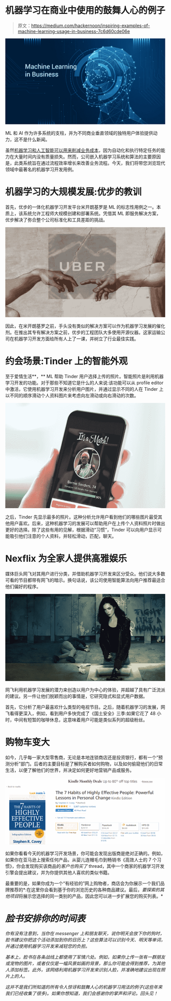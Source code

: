 # 机器学习在商业中使用的鼓舞人心的例子

> 原文：<https://medium.com/hackernoon/inspiring-examples-of-machine-learning-usage-in-business-7c6d60cde06e>

![](img/668e36f87b121cc0cdc538367c76aa38.png)

ML 和 AI 作为许多系统的支柱，并为不同商业垂直领域的独特用户体验提供动力，这不是什么新闻。

虽然[机器学习和人工智能可以用来削减业务成本](https://perceptionbox.io/blog/how-ai-can-cut-your-business-costs/)，因为自动化和执行特定任务的能力在大量时间内没有质量损失。然而，公司嵌入机器学习系统和算法的主要原因是，此类系统旨在通过流程效率增长来改善业务流程。今天，我们将带您浏览现代领域中最著名的机器学习开发用例。

# 机器学习的大规模发展:优步的教训

首先，优步的一体化机器学习开发平台米开朗基罗是 ML 的标志性用例之一。本质上，该系统允许工程师大规模创建和部署系统。凭借其 ML 即服务解决方案，优步解决了弥合整个公司标准化和工具差距的挑战。

![](img/8e4561ba36058866c9baaa47cbea65c9.png)

因此，在米开朗基罗之前，手头没有类似的解决方案可以作为机器学习发展的催化剂。在推出其专有解决方案之前，优步的工程团队大多使用开源仪器。这家运输公司在机器学习开发方面给所有人上了一课，并树立了行业最佳实践。

# 约会场景:Tinder 上的智能外观

至于爱情生活**，** ML 帮助 Tinder 用户选择上传的照片。智能照片是利用机器学习开发的功能。对于那些不知道它是什么的人来说:该功能可以从 profile editor 中激活，它使用机器学习开发来分析用户图片，并通过显示不同的人在 Tinder 上以不同的顺序滑动个人资料图片来考虑向左滑动或向右滑动的次数。

![](img/7ebce63b9e8ce95f33bede389c7cbb93.png)

之后，Tinder 先显示最多的照片。这种分析允许用户看到他们的哪些图片最受其他用户喜欢。后来，这种机器学习的发展可以帮助用户在上传个人资料照片时做出更好的选择。除了这些有用的见解，根据滑动“习惯”，Tinder 可以向用户显示可能吸引他们注意的个人资料，并轻松滑动，匹配，聊天。

# Nexflix 为全家人提供高雅娱乐

媒体巨头网飞对其用户进行分类，并借助机器学习开发来区分受众。他们说大多数可看的节目都带有网飞的暗示。换句话说，该公司使用智能算法向用户推荐最适合他们偏好的程序。

![](img/0ee166a62a21f47c7a31ef2249c49961.png)

网飞利用机器学习发展的潜力来创造以用户为中心的体验，并超越了具有广泛流派的建议。另一件让他们脱颖而出的事情是，它研究隐式和显式用户数据。

首先，它分析了用户最喜欢什么类型的电视节目。之后，随着机器学习的发展，网飞看得更深入，例如，看到用户多快完成了《国土安全》三季:如果它花了 48 小时，中间有短暂的咖啡休息，这意味着用户可能是类似系列的超级粉丝。

# 购物车变大

如今，几乎每一家大型零售商，无论是本地连锁商店还是投资银行，都有一个“预测分析”部门。后者的主要目标是了解购买者如何购物，以及如何偷窥他们的日常生活，以便了解他们的世界，并决定如何更好地营销产品或服务。

![](img/7877d0cc9c2e0d81c8e6f24450889d5b.png)

如果你看看今天的机器学习开发场景，你可能会发现出版商是绝对正确的。例如，如果你在亚马逊上搜索任何产品，从婴儿连帽毛巾到畅销书《高效人士的 7 个习惯》，你会发现购买该商品的*客户也购买了* thread，其中一个商家的机器学习开发引擎会提出建议，并为你提供其他人喜欢的类似书籍。

最重要的是，如果你成为一个“有经验的”网上购物者，商店会为你展示一个我们品牌推荐的*:在这里你会看到基于你的浏览历史的各种商品建议。最后，*要探索的其他项目*将展示您选择的同一类别的产品，因此您可以进一步扩展您的购买列表。*

# *脸书安排你的时间表*

*你有没有注意到，当你在 messenger 上和朋友聊天，说你明天会放下你的狗时，脸书建议你把这个活动添加到你的日历上？这些算法可以识别今天、明天等单词，并通过使用机器学习开发来减轻您的负担。*

*基本上，脸书在各条战线上都使用了军情六处。例如，如果你上传一张有一群朋友或宠物的图片，或者仅仅是一幅风景如画的背景，那么你可能会得到推荐，为其他人添加标签。此外，该网络利用机器学习开发来识别人脸，并准确地建议出现在照片上的人。*

*这并不是我们所知道的所有令人惊讶和鼓舞人心的机器学习用法的例子(这些年来我们已经收集了很多)。如果你想知道，我们会感谢你的掌声和评论。回头见！*